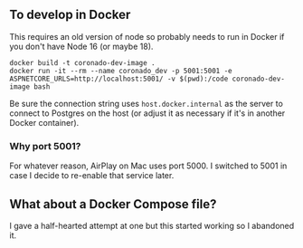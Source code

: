 ## To develop in Docker

This requires an old version of node so probably needs to run in Docker if you don't have Node 16 (or maybe 18).

```
docker build -t coronado-dev-image .
docker run -it --rm --name coronado_dev -p 5001:5001 -e ASPNETCORE_URLS=http://localhost:5001/ -v $(pwd):/code coronado-dev-image bash
```

Be sure the connection string uses `host.docker.internal` as the server to connect to Postgres on the host (or adjust it as necessary if it's in another Docker container).

### Why port 5001?

For whatever reason, AirPlay on Mac uses port 5000. I switched to 5001 in case I decide to re-enable that service later.

## What about a Docker Compose file?

I gave a half-hearted attempt at one but this started working so I abandoned it.